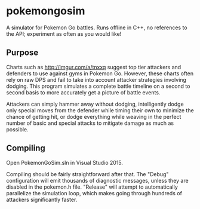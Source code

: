 # pokemongosim

A simulator for Pokemon Go battles. Runs offline in C++, no references to the API; experiment
as often as you would like!

## Purpose

Charts such as http://imgur.com/a/tnxxq suggest top tier attackers and defenders to use against
gyms in Pokemon Go. However, these charts often rely on raw DPS and fail to take into account
attacker strategies involving dodging. This program simulates a complete battle timeline on
a second to second basis to more accurately get a picture of battle events.

Attackers can simply hammer away without dodging, intelligently dodge only special moves from
the defender while timing their own to minimize the chance of getting hit, or dodge everything
while weaving in the perfect number of basic and special attacks to mitigate damage as much as
possible.

## Compiling

Open PokemonGoSim.sln in Visual Studio 2015.

Compiling should be fairly straightforward after that. The "Debug" configuration will emit
thousands of diagnostic messages, unless they are disabled in the pokemon.h file. "Release" will
attempt to automatically parallelize the simulation loop, which makes going through hundreds
of attackers significantly faster.
